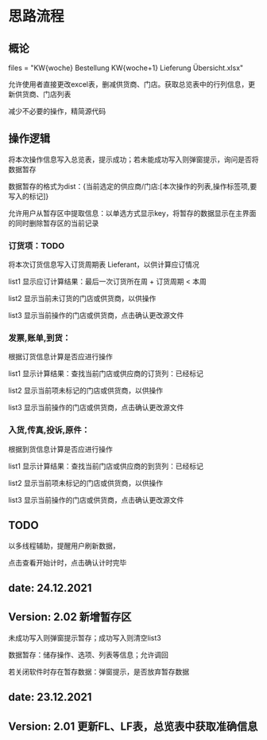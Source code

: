 # 思路流程

## 概论

files = "KW{woche} Bestellung KW{woche+1} Lieferung Übersicht.xlsx"

允许使用者直接更改excel表，删减供货商、门店。获取总览表中的行列信息，更新供货商、门店列表

减少不必要的操作，精简源代码

## 操作逻辑

将本次操作信息写入总览表，提示成功；若未能成功写入则弹窗提示，询问是否将数据暂存

数据暂存的格式为dist：{当前选定的供应商/门店:[本次操作的列表,操作标签项,要写入的标记]}

允许用户从暂存区中提取信息：以单选方式显示key，将暂存的数据显示在主界面的同时删除暂存区的当前记录

### 订货项：TODO

将本次订货信息写入订货周期表 Lieferant，以供计算应订情况

list1 显示应订计算结果：最后一次订货所在周 + 订货周期 < 本周

list2 显示当前未订货的门店或供货商，以供操作

list3 显示当前操作的门店或供货商，点击确认更改源文件

### 发票,账单,到货：

根据订货信息计算是否应进行操作

list1 显示计算结果：查找当前门店或供应商的订货列：已经标记

list2 显示当前项未标记的门店或供货商，以供操作

list3 显示当前操作的门店或供货商，点击确认更改源文件

### 入货,传真,投诉,原件：

根据到货信息计算是否应进行操作

list1 显示计算结果：查找当前门店或供应商的到货列：已经标记

list2 显示当前项未标记的门店或供货商，以供操作

list3 显示当前操作的门店或供货商，点击确认更改源文件

## TODO

以多线程辅助，提醒用户刷新数据，

点击查看开始计时，点击确认计时完毕


## __date__: 24.12.2021
## __Version__: 2.02 新增暂存区
未成功写入则弹窗提示暂存；成功写入则清空list3

数据暂存：储存操作、选项、列表等信息；允许调回

若关闭软件时存在暂存数据：弹窗提示，是否放弃暂存数据

## __date__: 23.12.2021
## __Version__: 2.01 更新FL、LF表，总览表中获取准确信息
